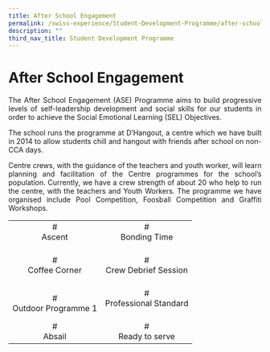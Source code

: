 ```yaml
---
title: After School Engagement
permalink: /swiss-experience/Student-Development-Programme/after-school-engagement/
description: ""
third_nav_title: Student Development Programme
---
```

# After School Engagement

<p style="text-align: justify;">The After School Engagement (ASE) Programme aims to build progressive levels of self-leadership development and social skills for our students in order to achieve the Social Emotional Learning (SEL) Objectives.</p>

<p style="text-align: justify;">The school runs the programme at D’Hangout, a centre which we have built in 2014 to allow students chill and hangout with friends after school on non-CCA days.</p>

<p style="text-align: justify;">Centre crews, with the guidance of the teachers and youth worker, will learn planning and facilitation of the Centre programmes for the school’s population. Currently, we have a crew strength of about 20 who help to run the centre, with the teachers and Youth Workers. The programme we have organised include Pool Competition, Foosball Competition and Graffiti Workshops.</p>

|                             |                                     |
|:-----------------:|:-----------------------:|
| #<br>Ascent<br><br>         | #<br>Bonding Time<br><br>           |
| #<br>Coffee Corner<br><br>  | #<br>Crew Debrief Session<br><br>   |
|   #<br>Outdoor Programme 1  | #<br>Professional Standard<br><br>  |
|         #<br>Absail         | #<br>Ready to serve                 |